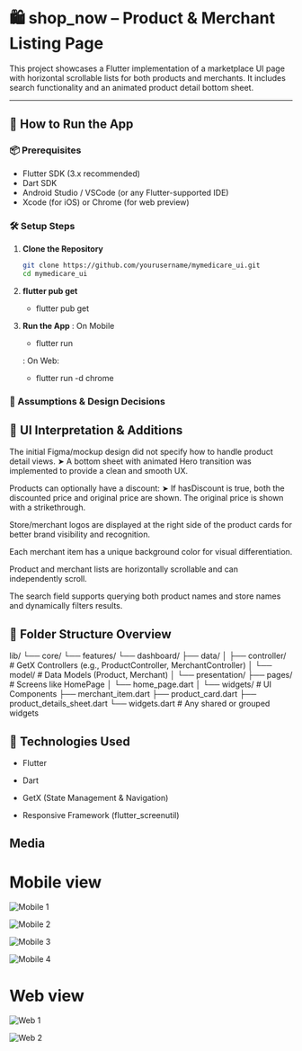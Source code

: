 
# 🛍️ shop_now – Product & Merchant Listing Page

This project showcases a Flutter implementation of a marketplace UI page with horizontal scrollable lists for both products and merchants. It includes search functionality and an animated product detail bottom sheet.

---

## 🚀 How to Run the App

### 📦 Prerequisites
- Flutter SDK (3.x recommended)
- Dart SDK
- Android Studio / VSCode (or any Flutter-supported IDE)
- Xcode (for iOS) or Chrome (for web preview)

### 🛠️ Setup Steps

1. **Clone the Repository**
   ```bash
   git clone https://github.com/yourusername/mymedicare_ui.git
   cd mymedicare_ui

2. **flutter pub get**
    - flutter pub get
    
3. **Run the App**
    : On Mobile
    - flutter run

    : On Web:
    - flutter run -d chrome



### 🧠 Assumptions & Design Decisions

## 🎨 UI Interpretation & Additions
The initial Figma/mockup design did not specify how to handle product detail views.
➤ A bottom sheet with animated Hero transition was implemented to provide a clean and smooth UX.

Products can optionally have a discount:
➤ If hasDiscount is true, both the discounted price and original price are shown. The original price is shown with a strikethrough.

Store/merchant logos are displayed at the right side of the product cards for better brand visibility and recognition.

Each merchant item has a unique background color for visual differentiation.

Product and merchant lists are horizontally scrollable and can independently scroll.

The search field supports querying both product names and store names and dynamically filters results.


## 📁 Folder Structure Overview

lib/
└── core/
    └── features/
        └── dashboard/
            ├── data/
            │   ├── controller/            # GetX Controllers (e.g., ProductController, MerchantController)
            │   └── model/                # Data Models (Product, Merchant)
            │
            └── presentation/
                ├── pages/                # Screens like HomePage
                │   └── home_page.dart
                │
                └── widgets/              # UI Components
                    ├── merchant_item.dart
                    ├── product_card.dart
                    ├── product_details_sheet.dart
                    └── widgets.dart      # Any shared or grouped widgets



 ## 🧰 Technologies Used
- Flutter

- Dart

- GetX (State Management & Navigation)

- Responsive Framework (flutter_screenutil)

## Media

# Mobile view 

![Mobile 1](image.png)

![Mobile 2](image-1.png)

![Mobile 3](image-2.png)

![Mobile 4](image-3.png)

# Web view

![Web 1](image-6.png)

![Web 2](image-7.png)